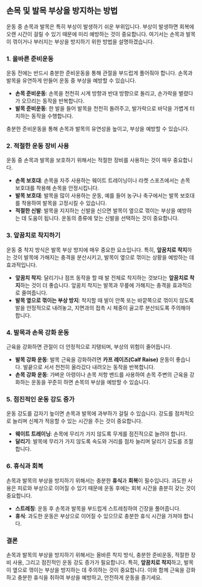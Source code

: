 ## 손목 및 발목 부상을 방지하는 방법

운동 중 손목과 발목은 특히 부상이 발생하기 쉬운 부위입니다. 부상이 발생하면 회복에 오랜 시간이 걸릴 수 있기 때문에 미리 예방하는 것이 중요합니다. 여기서는 손목과 발목이 꺾이거나 부러지는 부상을 방지하기 위한 방법을 설명하겠습니다.

### 1. 올바른 준비운동
운동 전에는 반드시 충분한 준비운동을 통해 관절을 부드럽게 풀어줘야 합니다. 손목과 발목을 유연하게 만들어 운동 중 부상을 예방할 수 있습니다.

- **손목 준비운동**: 손목을 천천히 시계 방향과 반대 방향으로 돌리고, 손가락을 벌렸다가 오므리는 동작을 반복합니다.
- **발목 준비운동**: 한 발을 들어 발목을 천천히 돌려주고, 발가락으로 바닥을 가볍게 터치하는 동작을 수행합니다.

충분한 준비운동을 통해 손목과 발목의 유연성을 높이고, 부상을 예방할 수 있습니다.

### 2. 적절한 운동 장비 사용
운동 중 손목과 발목을 보호하기 위해서는 적절한 장비를 사용하는 것이 매우 중요합니다.

- **손목 보호대**: 손목을 자주 사용하는 웨이트 트레이닝이나 라켓 스포츠에서는 손목 보호대를 착용해 손목을 안정시킵니다.
- **발목 보호대**: 발목을 많이 사용하는 운동, 예를 들어 농구나 축구에서는 발목 보호대를 착용하여 발목을 고정시킬 수 있습니다.
- **적절한 신발**: 발목을 지지하는 신발을 신으면 발목이 옆으로 꺾이는 부상을 예방하는 데 도움이 됩니다. 운동의 종류에 맞는 신발을 선택하는 것이 중요합니다.

### 3. 앞꿈치로 착지하기
운동 중 착지 방식은 발목 부상 방지에 매우 중요한 요소입니다. 특히, **앞꿈치로 착지**하는 것이 발목에 가해지는 충격을 분산시키고, 발목이 옆으로 꺾이는 상황을 예방하는 데 효과적입니다.

- **앞꿈치 착지**: 달리기나 점프 동작을 할 때 발 전체로 착지하는 것보다는 **앞꿈치로 착지**하는 것이 더 좋습니다. 앞꿈치 착지는 발목과 무릎에 가해지는 충격을 효과적으로 줄여줍니다.
- **발목 옆으로 꺾이는 부상 방지**: 착지할 때 발이 안쪽 또는 바깥쪽으로 꺾이지 않도록 발을 안정적으로 내려놓고, 지면과의 접촉 시 체중이 골고루 분산되도록 주의해야 합니다.

### 4. 발목과 손목 강화 운동
근육을 강화하면 관절이 더 안정적으로 지탱되며, 부상의 위험이 줄어듭니다.

- **발목 강화 운동**: 발목 근육을 강화하려면 **카프 레이즈(Calf Raise)** 운동이 좋습니다. 발끝으로 서서 천천히 올라갔다 내려오는 동작을 반복합니다.
- **손목 강화 운동**: 가벼운 아령이나 손목 저항 밴드를 사용하여 손목 주변의 근육을 강화하는 운동을 꾸준히 하면 손목의 부상을 예방할 수 있습니다.

### 5. 점진적인 운동 강도 증가
운동 강도를 갑자기 높이면 손목과 발목에 과부하가 걸릴 수 있습니다. 강도를 점차적으로 늘리며 신체가 적응할 수 있는 시간을 주는 것이 중요합니다.

- **웨이트 트레이닝**: 손목에 무리가 가지 않도록 무게를 점진적으로 늘려야 합니다.
- **달리기**: 발목에 무리가 가지 않도록 속도와 거리를 점차 늘리며 달리기 강도를 조절합니다.

### 6. 휴식과 회복
손목과 발목의 부상을 방지하기 위해서는 충분한 **휴식**과 **회복**이 필수입니다. 과도한 사용은 피로와 부상으로 이어질 수 있기 때문에 운동 후에는 회복 시간을 충분히 갖는 것이 중요합니다.

- **스트레칭**: 운동 후 손목과 발목을 부드럽게 스트레칭하여 긴장을 풀어줍니다.
- **휴식**: 과도한 운동은 부상으로 이어질 수 있으므로 충분한 휴식 시간을 가져야 합니다.

### 결론
손목과 발목의 부상을 방지하기 위해서는 올바른 착지 방식, 충분한 준비운동, 적절한 장비 사용, 그리고 점진적인 운동 강도 증가가 필요합니다. 특히, **앞꿈치로 착지**하고, 발목이 옆으로 꺾이는 부상을 방지하는 데 주의하는 것이 중요합니다. 이와 함께 근육을 강화하고 충분한 휴식을 취하여 부상을 예방하고, 안전하게 운동을 즐기세요.